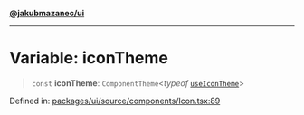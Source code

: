 [**@jakubmazanec/ui**](../README.md)

---

# Variable: iconTheme

> `const` **iconTheme**: `ComponentTheme`\<_typeof_ [`useIconTheme`](../functions/useIconTheme.md)\>

Defined in:
[packages/ui/source/components/Icon.tsx:89](https://github.com/jakubmazanec/tools/blob/7c5f40d811171692b72a47160bc33d644201b16a/packages/ui/source/components/Icon.tsx#L89)

